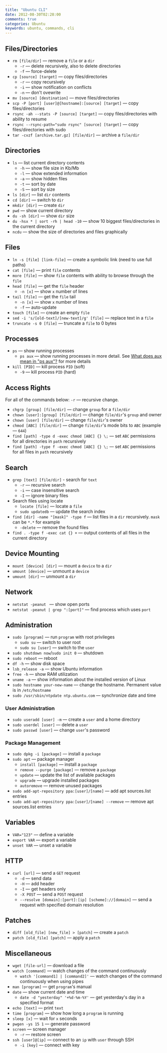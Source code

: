 ```yaml
---
title: "Ubuntu CLI"
date: 2012-08-30T02:28:00
comments: true
categories: Ubuntu
keywords: ubuntu, commands, cli
---
```


## Files/Directories
* `rm [file/dir]` — remove a `file` or a `dir`
    * `-r` — delete recursively, also to delete directories
    * `-f` — force-delete
* `cp [source] [target]` — copy files/directories
    * `-r` — copy recursively
    * `-i` — show notification on conflicts
    * `-n` — don't ovewrite
* `mv [source] [destination]` — move files/directories
* `scp -P [port] [user]@[hostname]:[source] [target]` — copy files/directories
* `rsync -ah --stats -P [source] [target]` — copy files/directories with ability to resume
* `rsync --rsync-path="sudo rsync" [source] [target]` — copy files/directories with sudo
* `tar -cvzf [archive.tar.gz] [file/dir]` — archive a `file/dir`

## Directories
* `ls` — list current directory contents
    * `-h` — show file size in Kb/Mb
    * `-l` — show extended information
    * `-a` — show hidden files
    * `-t` — sort by date
    * `-S` — sort by size
* `ls [dir]` — list `dir` contents
* `cd [dir]` — switch to `dir`
* `mkdir [dir]` — create `dir`
* `pwd` — show current directory
* `du -sh [dir]` — show `dir` size
* `du -hsx * | sort -rh | head -10` — show 10 biggest files/directories in the current directory
* `ncdu` — show the size of directories and files graphically

## Files
* `ln -s [file] [link-file]` — create a symbolic link (need to use full paths)
* `cat [file]` — print `file` contents
* `more [file]` — show `file` contents with ability to browse through the `file`
* `head [file]` — get the `file` header
    * `-n [x]` — show `x` number of lines
* `tail [file]` — get the `file` tail
    * `-n [x]` — show `x` number of lines
    * `-f` — auto-update
* `touch [file]` — create an empty `file`
* `sed -i 's/[old-text]/[new-text]/g' [file]` — replace text in a `file`
* `truncate -s 0 [file]` — truncate a `file` to 0 bytes

## Processes
* `ps` — show running processes
    * `ps aux` — show running processes in more detail. See [What does aux mean in "ps aux"?](https://unix.stackexchange.com/questions/106847/what-does-aux-mean-in-ps-aux) for more details
* `kill [PID]` — kill process `PID` (soft)
    * `-9` — kill process `PID` (hard)

## Access Rights
For all of the commands below: `-r` — recursive change.

* `chgrp [group] [file/dir]` — change `group` for a `file/dir`
* `chown [user]:[group] [file/dir]` — change `file/dir`'s `group` and owner
* `chown [user] [file/dir]` — change `file/dir`'s owner
* `chmod [ABC] [file/dir]` — change `file/dir`'s mode bits to `ABC` (example — `644`)
* `find [path] -type d -exec chmod [ABC] {} \;` — set `ABC` permissions for all directories in `path` recursively
* `find [path] -type f -exec chmod [ABC] {} \;` — set `ABC` permissions for all files in `path` recursively

## Search
* `grep [text] [file/dir]` - search for `text`
    * `-r` — recursive search
    * `-i` — case insensitive search
    * `-I` — ignore binary files
* Search files using locate
    * `locate [file]` — locate a `file`
    * `sudo updatedb` — update the search index
* `find [dir] -name "[mask]" -type f` — list files in a `dir` recursively. `mask` can be `*.*` for example
    - `-delete` — remove the found files
* `find . -type f -exec cat {} +` — output contents of all files in the current directory

## Device Mounting
* `mount [device] [dir]` — mount a `device` to a `dir`
* `umount [device]` — unmount a `device`
* `umount [dir]` — unmount a `dir`

## Network
* `netstat -peanut ` — show open ports
* `netstat -peanut | grep ":[port]"` — find process which uses `port`

## Administration
* `sudo [program]` — run `program` with root privileges
    * `sudo su` — switch to user root
    * `sudo su [user]` — switch to the `user`
* `sudo shutdown now`/`sudo init 0` — shutdown
* `sudo reboot` — reboot
* `df -h` — show disk space
* `lsb_release -a` — show Ubuntu information
* `free -h` — show RAM utilization
* `uname -a` — show information about the installed version of Linux
* `sudo hostname your-new-name` — change the hostname. Permanent value is in `/etc/hostname`
* `sudo /usr/sbin/ntpdate ntp.ubuntu.com` — synchronize date and time

### User Administration
* `sudo useradd [user] -m` — create a `user` and a home directory
* `sudo userdel [user]` — delete a `user`
* `sudo passwd [user]` — change `user`'s password

### Package Management
* `sudo dpkg -i [package]` — install a `package`
* `sudo apt` — package manager
    * `install [package]` — install a `package`
    * `remove --purge [package]` — remove a `package`
    * `update` — update the list of available packages
    * `upgrade` — upgrade installed packages
    * `autoremove` — remove unused packages
* `sudo add-apt-repository ppa:[user]/[name]` — add apt sources.list entries
* `sudo add-apt-repository ppa:[user]/[name] --remove` — remove apt sources.list entries

## Variables
* `VAR="123"` — define a variable
* `export VAR` — export a variable
* `unset VAR` — unset a variable

## HTTP
* `curl [url]` — send a `GET` request
    * `-d` — send data
    * `-H` — add header
    * `-I` — get headers only
    * `-X POST` — send a `POST` request
    * `--resolve [domain]:[port]:[ip] [scheme]://[domain]` — send a request with specified domain resolution

## Patches
* `diff [old_file] [new_file] > [patch]` — create a `patch`
* `patch [old_file] [patch]` — apply a `patch`

## Miscellaneous
* `wget [file-url]` — download a file
* `watch [command]` — watch changes of the command continuously
    * `watch '[command1] | [command2]'` — watch changes of the command continuously when using pipes
* `man [program]` — get `program`'s manual
* `date` — show current date and time
    * `date -d "yesterday" '+%d-%m-%Y'` — get yesterday's day in a specified format
* `echo [text]` — print `text`
* `time [program]` — show how long a `program` is running
* `sleep [x]` — wait for `x` seconds
* `pwgen -ys 15 1` — generate password
* `screen` — screen manager
    * `-r` — restore screen
* `ssh [user]@[ip]` — connect to an `ip` with `user` through SSH
    * `-i [key]` — connect with key
